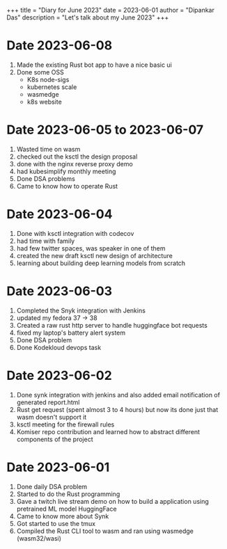 +++
title = "Diary for June 2023"
date = 2023-06-01
author = "Dipankar Das"
description = "Let's talk about my June 2023"
+++

# Date 2023-06-08
1. Made the existing Rust bot app to have a nice basic ui
2. Done some OSS
    - K8s node-sigs
    - kubernetes scale
    - wasmedge
    - k8s website

# Date 2023-06-05 to 2023-06-07
1. Wasted time on wasm
2. checked out the ksctl the design proposal
3. done with the nginx reverse proxy demo
4. had kubesimplify monthly meeting
5. Done DSA problems
6. Came to know how to operate Rust

# Date 2023-06-04
1. Done with ksctl integration with codecov
2. had time with family
3. had few twitter spaces, was speaker in one of them
4. created the new draft ksctl new design of architecture
5. learning about building deep learning models from scratch

# Date 2023-06-03
1. Completed the Snyk integration with Jenkins
2. updated my fedora 37 -> 38
3. Created a raw rust http server to handle huggingface bot requests
4. fixed my laptop's battery alert system
5. Done DSA problem
6. Done Kodekloud devops task


# Date 2023-06-02
1. Done synk integration with jenkins and also added email notification of generated report.html
2. Rust get request (spent almost 3 to 4 hours) but now its done just that wasm doesn't support it
3. ksctl meeting for the firewall rules
4. Komiser repo contribution and learned how to abstract different components of the project

# Date 2023-06-01
1. Done daily DSA problem
2. Started to do the Rust programming
3. Gave a twitch live stream demo on how to build a application using pretrained ML model HuggingFace
4. Came to know more about Synk
5. Got started to use the tmux
6. Compiled the Rust CLI tool to wasm and ran using wasmedge (wasm32/wasi)

